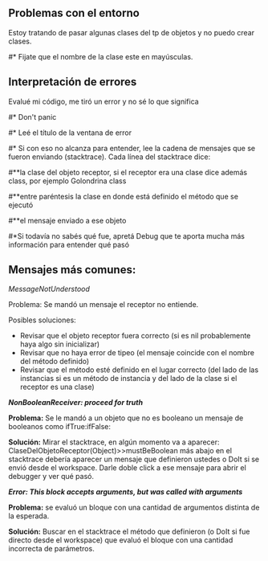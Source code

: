 Problemas con el entorno
------------------------

Estoy tratando de pasar algunas clases del tp de objetos y no puedo crear clases.

\#\* Fijate que el nombre de la clase este en mayúsculas.

Interpretación de errores
-------------------------

Evalué mi código, me tiró un error y no sé lo que significa

\#\* Don't panic

\#\* Leé el título de la ventana de error

\#\* Si con eso no alcanza para entender, lee la cadena de mensajes que se fueron enviando (stacktrace). Cada línea del stacktrace dice:

\#\*\*la clase del objeto receptor, si el receptor era una clase dice además class, por ejemplo Golondrina class

\#\*\*entre paréntesis la clase en donde está definido el método que se ejecutó

\#\*\*el mensaje enviado a ese objeto

\#\*Si todavía no sabés qué fue, apretá Debug que te aporta mucha más información para entender qué pasó

**Mensajes más comunes:**
-------------------------

*MessageNotUnderstood*

Problema: Se mandó un mensaje el receptor no entiende.

Posibles soluciones:

-   Revisar que el objeto receptor fuera correcto (si es nil probablemente haya algo sin inicializar)
-   Revisar que no haya error de tipeo (el mensaje coincide con el nombre del método definido)
-   Revisar que el método esté definido en el lugar correcto (del lado de las instancias si es un método de instancia y del lado de la clase si el receptor es una clase)

***NonBooleanReceiver: proceed for truth***

**Problema:** Se le mandó a un objeto que no es booleano un mensaje de booleanos como ifTrue:ifFalse:

**Solución:** Mirar el stacktrace, en algún momento va a aparecer: ClaseDelObjetoReceptor(Object)&gt;&gt;mustBeBoolean más abajo en el stacktrace debería aparecer un mensaje que definieron ustedes o DoIt si se envió desde el workspace. Darle doble click a ese mensaje para abrir el debugger y ver qué pasó.

***Error: This block accepts <n> arguments, but was called with <m> arguments***

**Problema:** se evaluó un bloque con una cantidad de argumentos distinta de la esperada.

**Solución:** Buscar en el stacktrace el método que definieron (o DoIt si fue directo desde el workspace) que evaluó el bloque con una cantidad incorrecta de parámetros.
